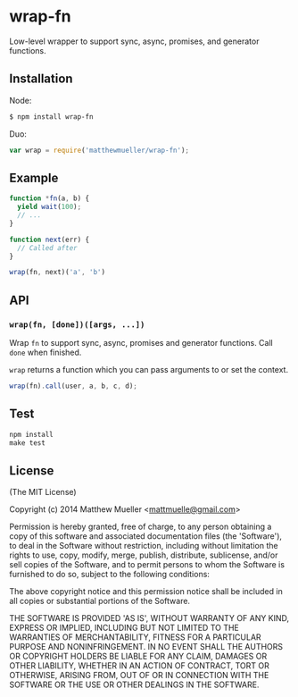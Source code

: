 
# wrap-fn

  Low-level wrapper to support sync, async, promises, and generator functions.

## Installation

Node:

```bash
$ npm install wrap-fn
```

Duo:

```js
var wrap = require('matthewmueller/wrap-fn');
```

## Example

```js
function *fn(a, b) {
  yield wait(100);
  // ...
}

function next(err) {
  // Called after
}

wrap(fn, next)('a', 'b')
```

## API

### `wrap(fn, [done])([args, ...])`

Wrap `fn` to support sync, async, promises and generator functions. Call `done` when finished.

`wrap` returns a function which you can pass arguments to or set the context.

```js
wrap(fn).call(user, a, b, c, d);
```

## Test

```js
npm install
make test
```

## License

(The MIT License)

Copyright (c) 2014 Matthew Mueller &lt;mattmuelle@gmail.com&gt;

Permission is hereby granted, free of charge, to any person obtaining
a copy of this software and associated documentation files (the
'Software'), to deal in the Software without restriction, including
without limitation the rights to use, copy, modify, merge, publish,
distribute, sublicense, and/or sell copies of the Software, and to
permit persons to whom the Software is furnished to do so, subject to
the following conditions:

The above copyright notice and this permission notice shall be
included in all copies or substantial portions of the Software.

THE SOFTWARE IS PROVIDED 'AS IS', WITHOUT WARRANTY OF ANY KIND,
EXPRESS OR IMPLIED, INCLUDING BUT NOT LIMITED TO THE WARRANTIES OF
MERCHANTABILITY, FITNESS FOR A PARTICULAR PURPOSE AND NONINFRINGEMENT.
IN NO EVENT SHALL THE AUTHORS OR COPYRIGHT HOLDERS BE LIABLE FOR ANY
CLAIM, DAMAGES OR OTHER LIABILITY, WHETHER IN AN ACTION OF CONTRACT,
TORT OR OTHERWISE, ARISING FROM, OUT OF OR IN CONNECTION WITH THE
SOFTWARE OR THE USE OR OTHER DEALINGS IN THE SOFTWARE.
